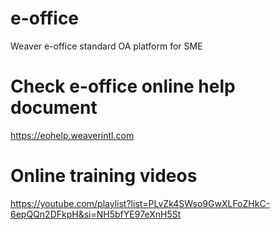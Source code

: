 # e-office
Weaver e-office standard OA platform for SME

# Check e-office online help document
https://eohelp.weaverintl.com

# Online training videos
https://youtube.com/playlist?list=PLvZk4SWso9GwXLFoZHkC-6epQQn2DFkpH&si=NH5bfYE97eXnH5St


